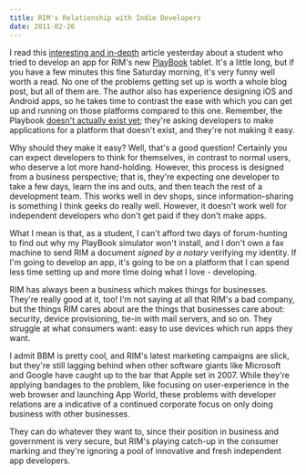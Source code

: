 ```yaml
---
title: RIM's Relationship with Indie Developers
date: 2011-02-26
---
```


I read this [interesting and in-depth](http://blog.jamiemurai.com/2011/02/you-win-rim/) article yesterday about a student who tried to develop an app for RIM's new [PlayBook](http://us.blackberry.com/playbook-tablet/) tablet. It's a little long, but if you have a few minutes this fine Saturday morning, it's very funny well worth a read.&nbsp;No one of the problems getting set up is worth a whole blog post, but all of them are. The author also has experience designing iOS and Android apps, so he takes time to contrast the ease with which you can get up and running on those platforms compared to this one. Remember, the Playbook [doesn't actually exist yet](http://www.loopinsight.com/2011/02/16/rim-needs-to-shut-up-and-ship/);&nbsp;they're asking developers to make applications for a platform that doesn't exist, and they're not making it easy.

Why should they make it easy? Well, that's a good question! Certainly you can expect developers to think for themselves, in contrast to normal users, who deserve a lot more hand-holding. However, this process is designed from a business perspective; that is, they're expecting one developer to take a few days, learn the ins and outs, and then teach the rest of a development team. This works well in dev shops, since information-sharing is something I think geeks do really well. However, it doesn't work well for independent developers who don't get paid if they don't make apps.

What I mean is that, as a student, I can't afford two days of forum-hunting to find out why my PlayBook simulator won't install, and I don't own a fax machine to send RIM a document _signed by a notary_ verifying my identity. If I'm going to develop an app, it's going to be on a platform that I can spend less time setting up and more time doing what I love - developing.

RIM has always been a business which makes things for businesses. They're really good at it, too! I'm not saying at all that RIM's a bad company, but the things RIM cares about are the things that businesses care about: security, device provisioning, tie-in with mail servers, and so on. They struggle at what consumers want: easy to use devices which run apps they want.

I admit BBM is pretty cool, and RIM's latest marketing campaigns are slick, but they're still lagging behind when other software giants like Microsoft and Google have caught up to the bar that Apple set in 2007. While they're applying bandages to the problem, like focusing on user-experience in the web browser and launching App World, these problems with developer relations are a indicative of a continued corporate focus on only doing business with other businesses.

They can do whatever they want to, since their position in business and government is very secure, but RIM's playing catch-up in the consumer marking and they're ignoring a pool of innovative and fresh independent app developers.

